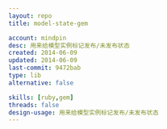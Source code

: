 ```yaml
---
layout: repo
title: model-state-gem

account: mindpin
desc: 用来给模型实例标记发布/未发布状态
created: 2014-06-09
updated: 2014-06-09
last-commit: 9472bab
type: lib
alternative: false

skills: [ruby,gem]
threads: false
design-usage: 用来给模型实例标记发布/未发布状态
---
```


